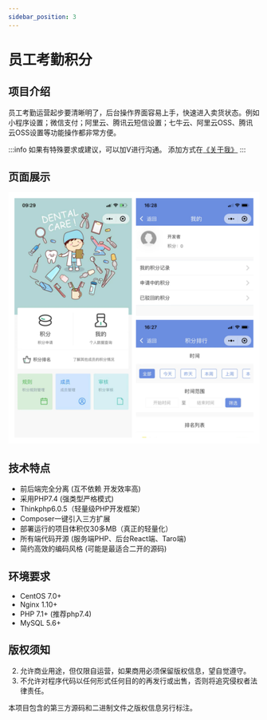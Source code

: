 ```yaml
---
sidebar_position: 3
---
```

# 员工考勤积分

## 项目介绍
员工考勤运营起步要清晰明了，后台操作界面容易上手，快速进入卖货状态。例如小程序设置；微信支付；阿里云、腾讯云短信设置；七牛云、阿里云OSS、腾讯云OSS设置等功能操作都非常方便。

:::info
如果有特殊要求或建议，可以加V进行沟通。
添加方式在[《关于我》](about)
:::


## 页面展示
![An image from the static](/img/jifen.png)

## 技术特点
* 前后端完全分离 (互不依赖 开发效率高)
* 采用PHP7.4 (强类型严格模式)
* Thinkphp6.0.5（轻量级PHP开发框架）
* Composer一键引入三方扩展
* 部署运行的项目体积仅30多MB（真正的轻量化）
* 所有端代码开源 (服务端PHP、后台React端、Taro端)
* 简约高效的编码风格 (可能是最适合二开的源码)

## 环境要求
- CentOS 7.0+
- Nginx 1.10+
- PHP 7.1+  (推荐php7.4)
- MySQL 5.6+

## 版权须知

2. 允许商业用途，但仅限自运营，如果商用必须保留版权信息，望自觉遵守。
3. 不允许对程序代码以任何形式任何目的的再发行或出售，否则将追究侵权者法律责任。


本项目包含的第三方源码和二进制文件之版权信息另行标注。